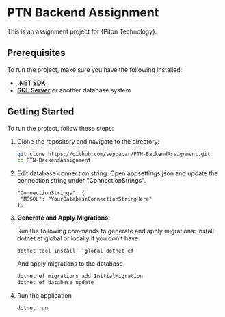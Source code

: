 # PTN Backend Assignment

This is an assignment project for {Piton Technology}.

## Prerequisites

To run the project, make sure you have the following installed:

- [**.NET SDK**](https://dotnet.microsoft.com/download)
- [**SQL Server**](https://www.microsoft.com/en-us/sql-server/sql-server-downloads) or another database system

## Getting Started

To run the project, follow these steps:

1. Clone the repository and navigate to the directory:

   ```bash
   git clone https://github.com/seppacar/PTN-BackendAssignment.git
   cd PTN-BackendAssignment
   ```
2. Edit database connection string: Open appsettings.json and update the connection string under "ConnectionStrings".
   ```
   "ConnectionStrings": {
    "MSSQL": "YourDatabaseConnectionStringHere"
   },
   ```
4. **Generate and Apply Migrations:**

   Run the following commands to generate and apply migrations:
   Install dotnet ef global or locally if you don't have
   ```
   dotnet tool install --global dotnet-ef
   ```
   And apply migrations to the database

   ```bash
   dotnet ef migrations add InitialMigration
   dotnet ef database update
   ```
   
3. Run the application
   ```
   dotnet run
   ```
